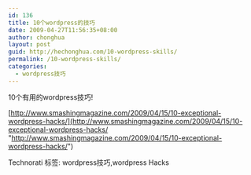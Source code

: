 ```yaml
---
id: 136
title: 10个wordpress的技巧
date: 2009-04-27T11:56:35+08:00
author: chonghua
layout: post
guid: http://hechonghua.com/10-wordpress-skills/
permalink: /10-wordpress-skills/
categories:
  - wordpress技巧
---
```

10个有用的wordpress技巧!

<!--more-->

[http://www.smashingmagazine.com/2009/04/15/10-exceptional-wordpress-hacks/](http://www.smashingmagazine.com/2009/04/15/10-exceptional-wordpress-hacks/ "http://www.smashingmagazine.com/2009/04/15/10-exceptional-wordpress-hacks/")

<div style="padding-bottom: 0px; margin: 0px; padding-left: 0px; padding-right: 0px; display: inline; float: none; padding-top: 0px" id="scid:0767317B-992E-4b12-91E0-4F059A8CECA8:a4161499-4faf-47c1-801f-32a8cadd65a3" class="wlWriterEditableSmartContent">
  Technorati 标签: wordpress技巧,wordpress Hacks
</div>